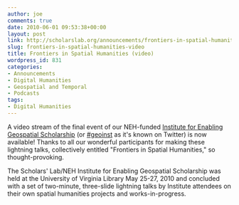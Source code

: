 ```yaml
---
author: joe
comments: true
date: 2010-06-01 09:53:38+00:00
layout: post
link: http://scholarslab.org/announcements/frontiers-in-spatial-humanities-video/
slug: frontiers-in-spatial-humanities-video
title: Frontiers in Spatial Humanities (video)
wordpress_id: 831
categories:
- Announcements
- Digital Humanities
- Geospatial and Temporal
- Podcasts
tags:
- Digital Humanities
---
```


A video stream of the final event of our NEH-funded [Institute for Enabling Geospatial Scholarship](http://lib.virginia.edu/scholarslab/geospatial) (or [#geoinst](http://search.twitter.com/search?q=%23geoinst) as it's known on Twitter) is now available!  Thanks to all our wonderful participants for making these lightning talks, collectively entitled "Frontiers in Spatial Humanities," so thought-provoking.







The Scholars' Lab/NEH Institute for Enabling Geospatial Scholarship was held at the University of Virginia Library May 25-27, 2010 and concluded with a set of two-minute, three-slide lightning talks by Institute attendees on their own spatial humanities projects and works-in-progress.
